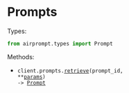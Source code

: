 # Prompts

Types:

```python
from airprompt.types import Prompt
```

Methods:

- <code title="get /v1/prompts/{promptId}">client.prompts.<a href="./src/airprompt/resources/prompts.py">retrieve</a>(prompt_id, \*\*<a href="src/airprompt/types/prompt_retrieve_params.py">params</a>) -> <a href="./src/airprompt/types/prompt.py">Prompt</a></code>
